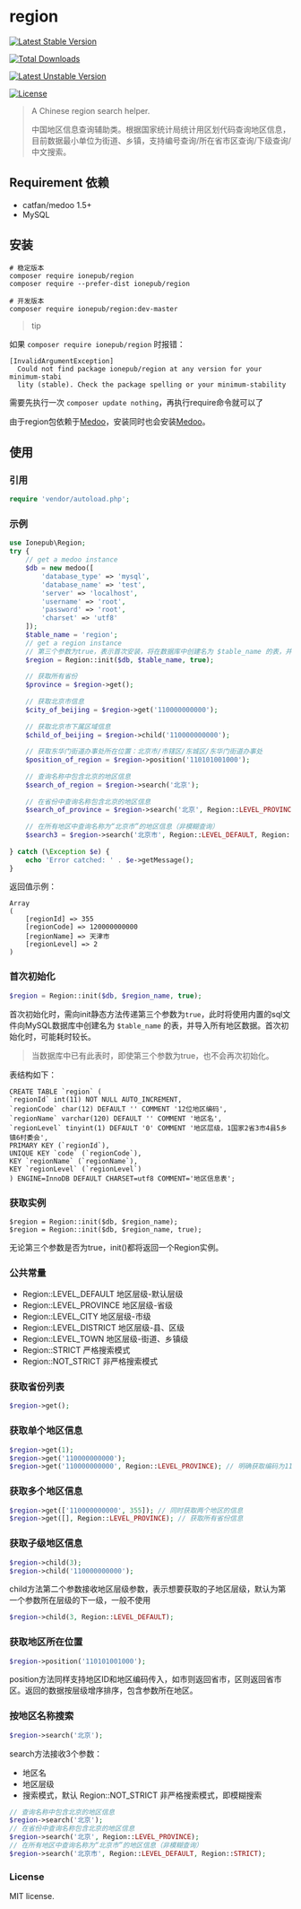 # region

[![Latest Stable Version](https://poser.pugx.org/ionepub/region/v/stable)](https://packagist.org/packages/ionepub/region)

[![Total Downloads](https://poser.pugx.org/ionepub/region/downloads)](https://packagist.org/packages/ionepub/region)

[![Latest Unstable Version](https://poser.pugx.org/ionepub/region/v/unstable)](https://packagist.org/packages/ionepub/region)

[![License](https://poser.pugx.org/ionepub/region/license)](https://packagist.org/packages/ionepub/region)

> A Chinese region search helper.
>
> 中国地区信息查询辅助类。根据国家统计局统计用区划代码查询地区信息，目前数据最小单位为街道、乡镇，支持编号查询/所在省市区查询/下级查询/中文搜索。

## Requirement 依赖

- catfan/medoo 1.5+
- MySQL

## 安装

```
# 稳定版本
composer require ionepub/region
composer require --prefer-dist ionepub/region

# 开发版本
composer require ionepub/region:dev-master
```

> tip

如果 `composer require ionepub/region` 时报错：

```
[InvalidArgumentException]                                                   
  Could not find package ionepub/region at any version for your minimum-stabi  
  lity (stable). Check the package spelling or your minimum-stability
```

需要先执行一次 `composer update nothing`，再执行require命令就可以了

由于region包依赖于[Medoo](https://medoo.in/)，安装同时也会安装[Medoo](https://medoo.in/)。

## 使用

### 引用

```php
require 'vendor/autoload.php';
```

### 示例

```php
use Ionepub\Region;
try {
	// get a medoo instance
	$db = new medoo([
	    'database_type' => 'mysql',
	    'database_name' => 'test',
	    'server' => 'localhost',
	    'username' => 'root',
	    'password' => 'root',
	    'charset' => 'utf8'
	]);
	$table_name = 'region';
	// get a region instance
	// 第三个参数为true，表示首次安装，将在数据库中创建名为 $table_name 的表，并初始化地区数据
	$region = Region::init($db, $table_name, true);
	
	// 获取所有省份
	$province = $region->get();
    
	// 获取北京市信息
	$city_of_beijing = $region->get('110000000000');
    
	// 获取北京市下属区域信息
	$child_of_beijing = $region->child('110000000000');
    
	// 获取东华门街道办事处所在位置：北京市/市辖区/东城区/东华门街道办事处
	$position_of_region = $region->position('110101001000');
    
	// 查询名称中包含北京的地区信息
	$search_of_region = $region->search('北京');
    
	// 在省份中查询名称包含北京的地区信息
	$search_of_province = $region->search('北京', Region::LEVEL_PROVINCE);
    
	// 在所有地区中查询名称为“北京市”的地区信息（非模糊查询）
	$search3 = $region->search('北京市', Region::LEVEL_DEFAULT, Region::STRICT);
    
} catch (\Exception $e) {
	echo 'Error catched: ' . $e->getMessage();
}
```

返回值示例：

```
Array
(
    [regionId] => 355
    [regionCode] => 120000000000
    [regionName] => 天津市
    [regionLevel] => 2
)
```

### 首次初始化

```php
$region = Region::init($db, $region_name, true);
```

首次初始化时，需向init静态方法传递第三个参数为`true`，此时将使用内置的sql文件向MySQL数据库中创建名为 `$table_name` 的表，并导入所有地区数据。首次初始化时，可能耗时较长。

>  当数据库中已有此表时，即使第三个参数为true，也不会再次初始化。

表结构如下：

```mysql
CREATE TABLE `region` (
`regionId` int(11) NOT NULL AUTO_INCREMENT,
`regionCode` char(12) DEFAULT '' COMMENT '12位地区编码',
`regionName` varchar(120) DEFAULT '' COMMENT '地区名',
`regionLevel` tinyint(1) DEFAULT '0' COMMENT '地区层级，1国家2省3市4县5乡镇6村委会',
PRIMARY KEY (`regionId`),
UNIQUE KEY `code` (`regionCode`),
KEY `regionName` (`regionName`),
KEY `regionLevel` (`regionLevel`)
) ENGINE=InnoDB DEFAULT CHARSET=utf8 COMMENT='地区信息表';
```

### 获取实例

```
$region = Region::init($db, $region_name);
$region = Region::init($db, $region_name, true);
```

无论第三个参数是否为true，init()都将返回一个Region实例。

### 公共常量

- Region::LEVEL_DEFAULT 地区层级-默认层级
- Region::LEVEL_PROVINCE 地区层级-省级
- Region::LEVEL_CITY 地区层级-市级
- Region::LEVEL_DISTRICT 地区层级-县、区级
- Region::LEVEL_TOWN 地区层级-街道、乡镇级
- Region::STRICT 严格搜索模式
- Region::NOT_STRICT 非严格搜索模式

### 获取省份列表

```php
$region->get();
```

### 获取单个地区信息

```php
$region->get(1);
$region->get('110000000000');
$region->get('110000000000', Region::LEVEL_PROVINCE); // 明确获取编码为110000000000的省份地区信息
```

### 获取多个地区信息

```php
$region->get(['110000000000', 355]); // 同时获取两个地区的信息
$region->get([], Region::LEVEL_PROVINCE); // 获取所有省份信息
```

### 获取子级地区信息

```php
$region->child(3);
$region->child('110000000000');
```

child方法第二个参数接收地区层级参数，表示想要获取的子地区层级，默认为第一个参数所在层级的下一级，一般不使用

```php 
$region->child(3, Region::LEVEL_DEFAULT);
```

### 获取地区所在位置

```php
$region->position('110101001000');
```

position方法同样支持地区ID和地区编码传入，如市则返回省市，区则返回省市区。返回的数据按层级增序排序，包含参数所在地区。

### 按地区名称搜索

```php
$region->search('北京');
```

search方法接收3个参数：

- 地区名
- 地区层级
- 搜索模式，默认 Region::NOT_STRICT 非严格搜索模式，即模糊搜索

```php
// 查询名称中包含北京的地区信息
$region->search('北京');
// 在省份中查询名称包含北京的地区信息
$region->search('北京', Region::LEVEL_PROVINCE);
// 在所有地区中查询名称为“北京市”的地区信息（非模糊查询）
$region->search('北京市', Region::LEVEL_DEFAULT, Region::STRICT);
```

### License

MIT license.